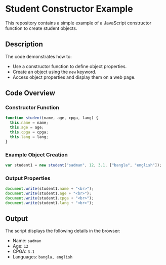 # Student Constructor Example

This repository contains a simple example of a JavaScript constructor function to create student objects.

## Description

The code demonstrates how to:
- Use a constructor function to define object properties.
- Create an object using the `new` keyword.
- Access object properties and display them on a web page.

## Code Overview

### Constructor Function
```javascript
function student(name, age, cpga, lang) {
  this.name = name;
  this.age = age;
  this.cpga = cpga;
  this.lang = lang;
}
```

### Example Object Creation
```javascript
var student1 = new student("sadman", 12, 3.1, ["bangla", "english"]);
```

### Output Properties
```javascript
document.write(student1.name + "<br>");
document.write(student1.age + "<br>");
document.write(student1.cpga + "<br>");
document.write(student1.lang + "<br>");
```

## Output
The script displays the following details in the browser:
- Name: `sadman`
- Age: `12`
- CPGA: `3.1`
- Languages: `bangla, english`
